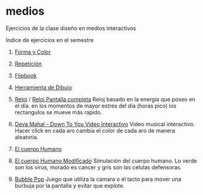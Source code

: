 # medios
Ejercicios de la clase diseño en medios interactivos 

Indice de ejercicios en el semestre

1. [Forma y Color](https://s-rozo.github.io/mediosInteractivos/01)
2. [Repeticiòn](https://s-rozo.github.io/mediosInteractivos/02)
3. [Flipbook](https://s-rozo.github.io/mediosInteractivos/03)
4. [Herramienta de Dibujo](https://s-rozo.github.io/mediosInteractivos/04)


5. [Reloj](https://s-rozo.github.io/mediosInteractivos/05)  /  [Reloj Pantalla completa](https://s-rozo.github.io/mediosInteractivos/05.2)
Reloj basado en la energía que poseo en el día. en los momentos de mayor estres del día (horas pico) los rectangulos se mueve más rapido.

6. [Deva Mahal - Down To You Video Interactivo](https://s-rozo.github.io/mediosInteractivos/06)
Video musical interactivo. Hacer click en cada aro cambia el color de cada aro de manera aleatoria.

7. [El cuerpo Humano](https://s-rozo.github.io/mediosInteractivos/07)
8. [El cuerpo Humano Modificado](https://s-rozo.github.io/mediosInteractivos/08)
Simulación del cuerpo humano. Lo verde son los virus, morado es cancer y gris son las celulas defensoras.

9. [Bubble Pop](https://s-rozo.github.io/mediosInteractivos/09)
Juego que utiliza la camara o el tacto para mover una burbuja por la pantalla y evitar que explote.
